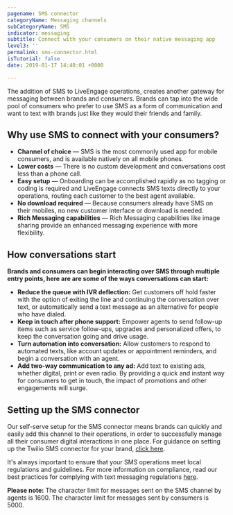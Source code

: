 ```yaml
---
pagename: SMS connector
categoryName: Messaging channels
subCategoryName: SMS
indicator: messaging
subtitle: Connect with your consumers on their native messaging app
level3: ''
permalink: sms-connector.html
isTutorial: false
date: 2019-01-17 14:40:01 +0000

---
```

The addition of SMS to LiveEngage operations, creates another gateway for messaging between brands and consumers. Brands can tap into the wide pool of consumers who prefer to use SMS as a form of communication and want to text with brands just like they would their friends and family. 

## Why use SMS to connect with your consumers?

* **Channel of choice** — SMS is the most commonly used app for mobile consumers, and is available natively on all mobile phones. 
* **Lower costs** — There is no custom development and conversations cost less than a phone call.
* **Easy setup** — Onboarding can be accomplished rapidly as no tagging or coding is required and LiveEngage connects SMS texts directly to your operations, routing each customer to the best agent available. 
* **No download required** — Because consumers already have SMS on their mobiles, no new customer interface or download is needed. 
* **Rich Messaging capabilities** — Rich Messaging capabilities like image sharing provide an enhanced messaging experience with more flexibility. 

## How conversations start

**Brands and consumers can begin interacting over SMS through multiple entry points, here are are some of the ways conversations can start:**

* **Reduce the queue with IVR deflection:** Get customers off hold faster with the option of exiting the line and continuing the conversation over text, or automatically send a text message as an alternative for people who have dialed. 
* **Keep in touch after phone support:** Empower agents to send follow-up items such as service follow-ups, upgrades and personalized offers, to keep the conversation going and drive usage.
* **Turn automation into conversation:** Allow customers to respond to automated texts, like account updates or appointment reminders, and begin a conversation with an agent.
* **Add two-way communication to any ad:** Add text to existing ads, whether digital, print or even radio. By providing a quick and instant way for consumers to get in touch, the impact of promotions and other engagements will surge. 

## Setting up the SMS connector

Our self-serve setup for the SMS connector means brands can quickly and easily add this channel to their operations, in order to successfully manage all their consumer digital interactions in one place. For guidance on setting up the Twilio SMS connector for your brand, [click here]().

It's always important to ensure that your SMS operations meet local regulations and guidelines. For more information on compliance, read our best practices for complying with text messaging regulations [here]().

**Please note:** The character limit for messages sent on the SMS channel by agents is 1600. The character limit for messages sent by consumers is 5000.